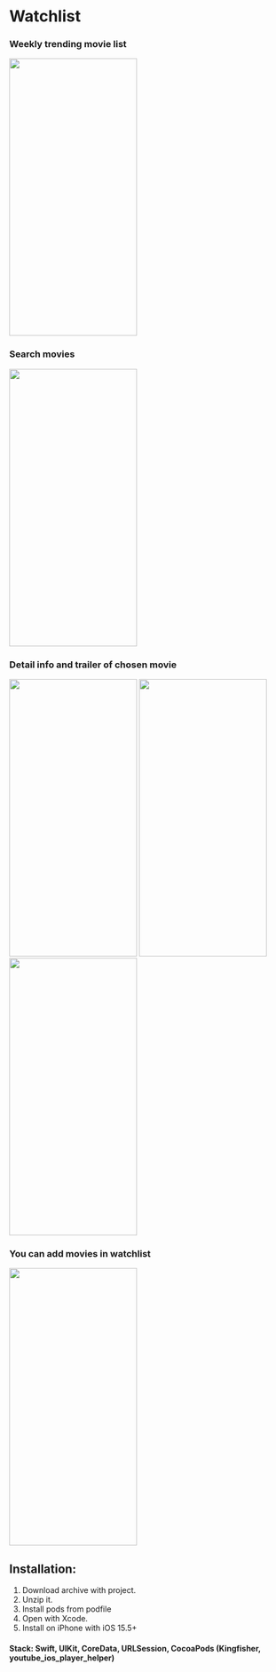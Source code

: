 # Watchlist

### Weekly trending movie list
<img src="https://user-images.githubusercontent.com/87662841/183617102-067c7c67-e820-4076-baeb-2d156ef3ba6a.PNG" width="230" height="500"> 

### Search movies
<img src="https://user-images.githubusercontent.com/87662841/183619228-9d6bde51-90bd-4e1b-92e1-977cfe34a3aa.PNG" width="230" height="500"> 

### Detail info and trailer of chosen movie 
<img src="https://user-images.githubusercontent.com/87662841/184614223-1701b1c8-fa48-4e28-8d5c-9e306ed268e2.jpeg" width="230" height="500"> <img src="https://user-images.githubusercontent.com/87662841/184191268-ef13de38-4f88-4e8e-93b7-7aefc3e2c386.PNG" width="230" height="500"> <img src="https://user-images.githubusercontent.com/87662841/183618479-3668a51a-f3bf-4a73-a841-9093dd10f69c.PNG" width="230" height="500"> 

### You can add movies in watchlist
<img src="https://user-images.githubusercontent.com/87662841/183618268-fc03e48e-e668-422e-acec-ab1425ac2c69.PNG" width="230" height="500"> 


## Installation: 
1. Download archive with project.
2. Unzip it.
3. Install pods from podfile
4. Open with Xcode.
5. Install on iPhone with iOS 15.5+

#### Stack: Swift, UIKit, CoreData, URLSession, CocoaPods (Kingfisher, youtube_ios_player_helper)
